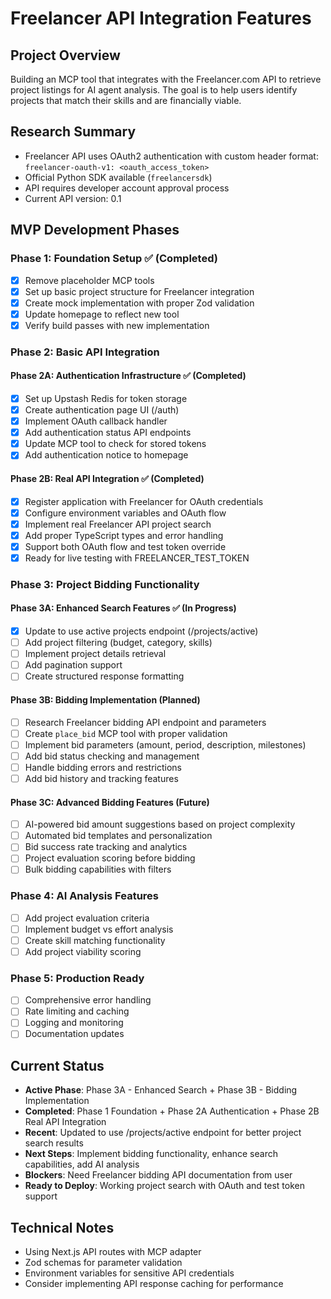 # Freelancer API Integration Features

## Project Overview
Building an MCP tool that integrates with the Freelancer.com API to retrieve project listings for AI agent analysis. The goal is to help users identify projects that match their skills and are financially viable.

## Research Summary
- Freelancer API uses OAuth2 authentication with custom header format: `freelancer-oauth-v1: <oauth_access_token>`
- Official Python SDK available (`freelancersdk`)
- API requires developer account approval process
- Current API version: 0.1

## MVP Development Phases

### Phase 1: Foundation Setup ✅ (Completed)
- [x] Remove placeholder MCP tools
- [x] Set up basic project structure for Freelancer integration
- [x] Create mock implementation with proper Zod validation
- [x] Update homepage to reflect new tool
- [x] Verify build passes with new implementation

### Phase 2: Basic API Integration

#### Phase 2A: Authentication Infrastructure ✅ (Completed)
- [x] Set up Upstash Redis for token storage
- [x] Create authentication page UI (/auth)
- [x] Implement OAuth callback handler
- [x] Add authentication status API endpoints
- [x] Update MCP tool to check for stored tokens
- [x] Add authentication notice to homepage

#### Phase 2B: Real API Integration ✅ (Completed)
- [x] Register application with Freelancer for OAuth credentials
- [x] Configure environment variables and OAuth flow
- [x] Implement real Freelancer API project search
- [x] Add proper TypeScript types and error handling
- [x] Support both OAuth flow and test token override
- [x] Ready for live testing with FREELANCER_TEST_TOKEN

### Phase 3: Project Bidding Functionality

#### Phase 3A: Enhanced Search Features ✅ (In Progress)
- [x] Update to use active projects endpoint (/projects/active)
- [ ] Add project filtering (budget, category, skills)  
- [ ] Implement project details retrieval
- [ ] Add pagination support
- [ ] Create structured response formatting

#### Phase 3B: Bidding Implementation (Planned)
- [ ] Research Freelancer bidding API endpoint and parameters
- [ ] Create `place_bid` MCP tool with proper validation
- [ ] Implement bid parameters (amount, period, description, milestones)
- [ ] Add bid status checking and management
- [ ] Handle bidding errors and restrictions
- [ ] Add bid history and tracking features

#### Phase 3C: Advanced Bidding Features (Future)
- [ ] AI-powered bid amount suggestions based on project complexity
- [ ] Automated bid templates and personalization
- [ ] Bid success rate tracking and analytics
- [ ] Project evaluation scoring before bidding
- [ ] Bulk bidding capabilities with filters

### Phase 4: AI Analysis Features
- [ ] Add project evaluation criteria
- [ ] Implement budget vs effort analysis
- [ ] Create skill matching functionality
- [ ] Add project viability scoring

### Phase 5: Production Ready
- [ ] Comprehensive error handling
- [ ] Rate limiting and caching
- [ ] Logging and monitoring
- [ ] Documentation updates

## Current Status
- **Active Phase**: Phase 3A - Enhanced Search + Phase 3B - Bidding Implementation
- **Completed**: Phase 1 Foundation + Phase 2A Authentication + Phase 2B Real API Integration
- **Recent**: Updated to use /projects/active endpoint for better project search results
- **Next Steps**: Implement bidding functionality, enhance search capabilities, add AI analysis
- **Blockers**: Need Freelancer bidding API documentation from user
- **Ready to Deploy**: Working project search with OAuth and test token support

## Technical Notes
- Using Next.js API routes with MCP adapter
- Zod schemas for parameter validation
- Environment variables for sensitive API credentials
- Consider implementing API response caching for performance